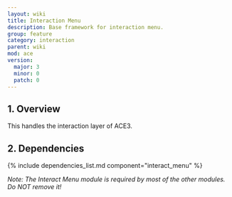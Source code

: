 ```yaml
---
layout: wiki
title: Interaction Menu
description: Base framework for interaction menu.
group: feature
category: interaction
parent: wiki
mod: ace
version:
  major: 3
  minor: 0
  patch: 0
---
```


## 1. Overview

This handles the interaction layer of ACE3.

## 2. Dependencies

{% include dependencies_list.md component="interact_menu" %}

*Note: The Interact Menu module is required by most of the other modules. Do NOT remove it!*
